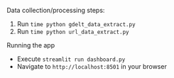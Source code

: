 Data collection/processing steps:
1. Run `time python gdelt_data_extract.py`
2. Run `time python url_data_extract.py`


Running the app
* Execute `streamlit run dashboard.py`
* Navigate to `http://localhost:8501` in your browser
